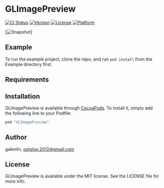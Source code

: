 # GLImagePreview

[![CI Status](http://img.shields.io/travis/galenlin/GLImagePreview.svg?style=flat)](https://travis-ci.org/galenlin/GLImagePreview)
[![Version](https://img.shields.io/cocoapods/v/GLImagePreview.svg?style=flat)](http://cocoapods.org/pods/GLImagePreview)
[![License](https://img.shields.io/cocoapods/l/GLImagePreview.svg?style=flat)](http://cocoapods.org/pods/GLImagePreview)
[![Platform](https://img.shields.io/cocoapods/p/GLImagePreview.svg?style=flat)](http://cocoapods.org/pods/GLImagePreview)

[![Snapshot](https://cloud.githubusercontent.com/assets/5291591/18656638/792195fc-7f25-11e6-82c3-55128a744619.gif)]

## Example

To run the example project, clone the repo, and run `pod install` from the Example directory first.

## Requirements

## Installation

GLImagePreview is available through [CocoaPods](http://cocoapods.org). To install
it, simply add the following line to your Podfile:

```ruby
pod "GLImagePreview"
```

## Author

galenlin, oolgloo.2012@gmail.com

## License

GLImagePreview is available under the MIT license. See the LICENSE file for more info.
